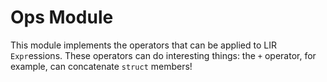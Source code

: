 # Ops Module

This module implements the operators that can be applied to LIR `Expr`essions. These operators can do interesting things: the `+` operator, for example, can concatenate `struct` members!